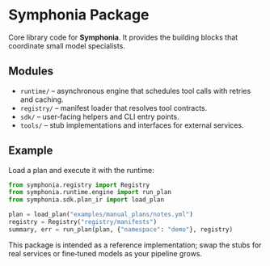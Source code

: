 # Symphonia Package

Core library code for **Symphonia**. It provides the building blocks that coordinate small model specialists.

## Modules
- `runtime/` – asynchronous engine that schedules tool calls with retries and caching.
- `registry/` – manifest loader that resolves tool contracts.
- `sdk/` – user-facing helpers and CLI entry points.
- `tools/` – stub implementations and interfaces for external services.

## Example
Load a plan and execute it with the runtime:

```python
from symphonia.registry import Registry
from symphonia.runtime.engine import run_plan
from symphonia.sdk.plan_ir import load_plan

plan = load_plan("examples/manual_plans/notes.yml")
registry = Registry("registry/manifests")
summary, err = run_plan(plan, {"namespace": "demo"}, registry)
```

This package is intended as a reference implementation; swap the stubs for real services or fine‑tuned models as your pipeline grows.
